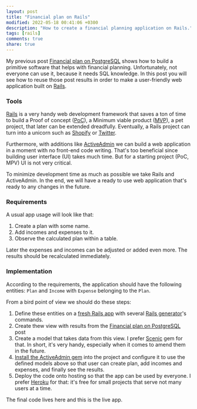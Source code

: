 ```yaml
---
layout: post
title: "Financial plan on Rails"
modified: 2022-05-18 00:41:06 +0300
description: "How to create a financial planning application on Rails."
tags: [rails]
comments: true
share: true
---
```


My previous post [Financial plan on PostgreSQL](/financial-plan-on-postgresql/) shows how to
build a primitive software that helps with financial planning. Unfortunately, not everyone can use it,
because it needs SQL knowledge. In this post you will see how to reuse those post results in order to
make a user-friendly web application built on [Rails](https://rubyonrails.org/).

### Tools

[Rails](https://rubyonrails.org/) is a very handy web development framework that saves a ton of time to build
a Proof of concept ([PoC](https://en.wikipedia.org/wiki/Proof_of_concept)),
a Minimum viable product ([MVP](https://en.wikipedia.org/wiki/Minimum_viable_product)), a pet project,
that later can be extended dreadfully. Eventually, a Rails project can turn into a unicorn such as [Shopify](https://www.shopify.com/) or [Twitter](https://twitter.com/).

Furthermore, with additions like [ActiveAdmin](https://activeadmin.info/) we can build a web application in a moment with no front-end code writing.
That's too beneficial since building user interface (UI) takes much time. But for a starting project (PoC, MPV) UI is not very critical.

To minimize development time as much as possible we take Rails and ActiveAdmin. In the end, we will have a ready to use web application that's ready to any changes in the future.

### Requirements

A usual app usage will look like that:
1. Create a plan with some name.
2. Add incomes and expenses to it.
3. Observe the calculated plan within a table.

Later the expenses and incomes can be adjusted or added even more. The results should be recalculated immediately.

### Implementation

According to the requirements, the application should have the following entities: `Plan` and `Income` with `Expense` belonging to the `Plan`.

From a bird point of view we should do these steps:

1. Define these entities on a [fresh Rails app](https://guides.rubyonrails.org/getting_started.html#creating-the-blog-application) with several [Rails generator](https://guides.rubyonrails.org/command_line.html#bin-rails-generate)'s commands.
1. Create thew view with results from the [Financial plan on PostgreSQL](/financial-plan-on-postgresql/) post
1. Create a model that takes data from this view. I prefer [Scenic](https://github.com/scenic-views/scenic) gem for that. In short, it's very handy, especially when it comes to amend them in the future.
1. [Install the ActiveAdmin gem](https://activeadmin.info/0-installation.html) into the project and configure it to use the defined models above so that user can create plan, add incomes and expenses, and finally see the results.
1. Deploy the code onto hosting so that the app can be used by everyone. I prefer [Heroku](https://heroku.com/) for that: it's free for small projects that serve not many users at a time.

The final code lives here and this is the live app.
